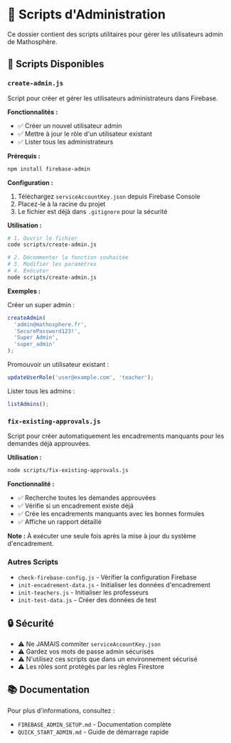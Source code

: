 # 📁 Scripts d'Administration

Ce dossier contient des scripts utilitaires pour gérer les utilisateurs admin de Mathosphère.

## 📜 Scripts Disponibles

### `create-admin.js`
Script pour créer et gérer les utilisateurs administrateurs dans Firebase.

**Fonctionnalités :**
- ✅ Créer un nouvel utilisateur admin
- ✅ Mettre à jour le rôle d'un utilisateur existant
- ✅ Lister tous les administrateurs

**Prérequis :**
```bash
npm install firebase-admin
```

**Configuration :**
1. Téléchargez `serviceAccountKey.json` depuis Firebase Console
2. Placez-le à la racine du projet
3. Le fichier est déjà dans `.gitignore` pour la sécurité

**Utilisation :**
```bash
# 1. Ouvrir le fichier
code scripts/create-admin.js

# 2. Décommenter la fonction souhaitée
# 3. Modifier les paramètres
# 4. Exécuter
node scripts/create-admin.js
```

**Exemples :**

Créer un super admin :
```javascript
createAdmin(
  'admin@mathosphere.fr',
  'SecurePassword123!',
  'Super Admin',
  'super_admin'
);
```

Promouvoir un utilisateur existant :
```javascript
updateUserRole('user@example.com', 'teacher');
```

Lister tous les admins :
```javascript
listAdmins();
```

### `fix-existing-approvals.js`
Script pour créer automatiquement les encadrements manquants pour les demandes déjà approuvées.

**Utilisation :**
```bash
node scripts/fix-existing-approvals.js
```

**Fonctionnalité :**
- ✅ Recherche toutes les demandes approuvées
- ✅ Vérifie si un encadrement existe déjà
- ✅ Crée les encadrements manquants avec les bonnes formules
- ✅ Affiche un rapport détaillé

**Note :** À exécuter une seule fois après la mise à jour du système d'encadrement.

### Autres Scripts

- `check-firebase-config.js` - Vérifier la configuration Firebase
- `init-encadrement-data.js` - Initialiser les données d'encadrement
- `init-teachers.js` - Initialiser les professeurs
- `init-test-data.js` - Créer des données de test

## 🔒 Sécurité

- ⚠️ Ne JAMAIS commiter `serviceAccountKey.json`
- ⚠️ Gardez vos mots de passe admin sécurisés
- ⚠️ N'utilisez ces scripts que dans un environnement sécurisé
- ⚠️ Les rôles sont protégés par les règles Firestore

## 📚 Documentation

Pour plus d'informations, consultez :
- `FIREBASE_ADMIN_SETUP.md` - Documentation complète
- `QUICK_START_ADMIN.md` - Guide de démarrage rapide
